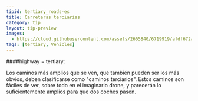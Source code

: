 ```yaml
---
tipid: tertiary_roads-es
title: Carreteras terciarias
category: tip
layout: tip-preview
images:
  - https://cloud.githubusercontent.com/assets/2665840/6719919/afdf672a-cd94-11e4-84dd-06e38b16fbeb.jpg
tags: [tertiary, Vehicles]
---
```


####highway = tertiary:

Los caminos más amplios que se ven, que también pueden ser los más obvios, deben clasificarse como "caminos terciarios". Estos caminos son fáciles de ver, sobre todo en el imaginario drone, y parecerán lo suficientemente amplios para que dos coches pasen.


